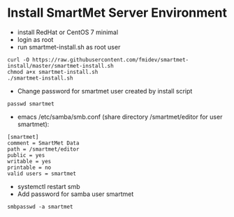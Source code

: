 # Install SmartMet Server Environment

* install RedHat or CentOS 7 minimal
* login as root
* run smartmet-install.sh as root user
```
curl -O https://raw.githubusercontent.com/fmidev/smartmet-install/master/smartmet-install.sh
chmod a+x smartmet-install.sh
./smartmet-install.sh
```
* Change password for smartmet user created by install script
```
passwd smartmet
```
* emacs /etc/samba/smb.conf (share directory /smartmet/editor for user smartmet):
```
[smartmet]
comment = SmartMet Data
path = /smartmet/editor
public = yes
writable = yes
printable = no
valid users = smartmet
```
* systemctl restart smb
* Add password for samba user smartmet
```
smbpasswd -a smartmet
```